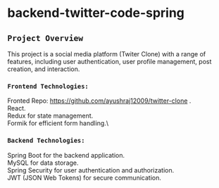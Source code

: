 # backend-twitter-code-spring
## `Project Overview`
This project is a social media platform (Twiter Clone) with a range of features, including user authentication, user profile management, post creation, and interaction.


### `Frontend Technologies:`
Fronted Repo: https://github.com/ayushraj12009/twitter-clone .\
React.\
Redux for state management.\
Formik for efficient form handling.\

### `Backend Technologies:`

Spring Boot for the backend application.\
MySQL for data storage.\
Spring Security for user authentication and authorization.\
JWT (JSON Web Tokens) for secure communication.
